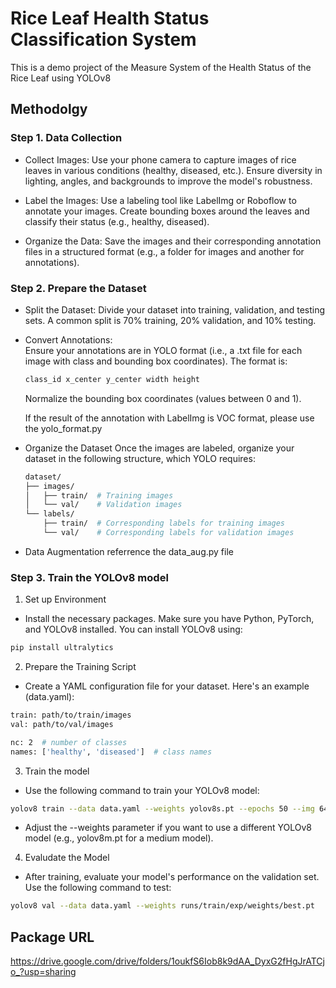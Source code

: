 # Rice Leaf Health Status Classification System

This is a demo project of the Measure System of the Health Status of the Rice Leaf using YOLOv8

## Methodolgy

### Step 1. Data Collection

- Collect Images:
  Use your phone camera to capture images of rice leaves in various conditions (healthy, diseased, etc.).
  Ensure diversity in lighting, angles, and backgrounds to improve the model's robustness.

- Label the Images:
  Use a labeling tool like LabelImg or Roboflow to annotate your images.
  Create bounding boxes around the leaves and classify their status (e.g., healthy, diseased).

- Organize the Data:
  Save the images and their corresponding annotation files in a structured format (e.g., a folder for images and another for annotations).
  
### Step 2. Prepare the Dataset

- Split the Dataset:
  Divide your dataset into training, validation, and testing sets. A common split is 70% training, 20% validation, and 10% testing.

- Convert Annotations:  
  Ensure your annotations are in YOLO format (i.e., a .txt file for each image with class and bounding box coordinates). The format is:

  ``` bash
  class_id x_center y_center width height
  ```
  Normalize the bounding box coordinates (values between 0 and 1).
  
  If the result of the annotation with LabelImg is VOC format, please use the yolo_format.py
  
- Organize the Dataset
  Once the images are labeled, organize your dataset in the following structure, which YOLO requires:

  ``` bash
  dataset/
  ├── images/
  │   ├── train/  # Training images
  │   └── val/    # Validation images
  └── labels/
      ├── train/  # Corresponding labels for training images
      └── val/    # Corresponding labels for validation images
  ```  
  
- Data Augmentation
  referrence the data_aug.py file

### Step 3. Train the YOLOv8 model

1. Set up Environment
- Install the necessary packages. Make sure you have Python, PyTorch, and YOLOv8 installed. You can install YOLOv8 using:
```bash
pip install ultralytics
```

2. Prepare the Training Script
- Create a YAML configuration file for your dataset. Here's an example (data.yaml):
```bash
train: path/to/train/images
val: path/to/val/images

nc: 2  # number of classes
names: ['healthy', 'diseased']  # class names
```

3. Train the model
- Use the following command to train your YOLOv8 model:
```bash
yolov8 train --data data.yaml --weights yolov8s.pt --epochs 50 --img 640
```

- Adjust the --weights parameter if you want to use a different YOLOv8 model (e.g., yolov8m.pt for a medium model).

4. Evaludate the Model
- After training, evaluate your model's performance on the validation set. Use the following command to test:

```bash
yolov8 val --data data.yaml --weights runs/train/exp/weights/best.pt
```


## Package URL

https://drive.google.com/drive/folders/1oukfS6Iob8k9dAA_DyxG2fHgJrATCjo_?usp=sharing